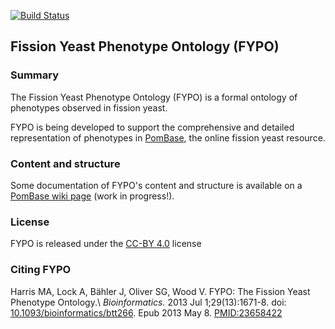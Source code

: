 [![Build Status](https://travis-ci.org/pombase/fypo.svg?branch=master)](https://travis-ci.org/pombase/fypo)

## Fission Yeast Phenotype Ontology (FYPO)

### Summary

 The Fission Yeast Phenotype Ontology (FYPO) is a formal ontology of phenotypes observed in fission yeast.

FYPO is being developed to support the comprehensive and detailed representation of phenotypes in [PomBase](https://www.pombase.org/), the online fission yeast resource.

### Content and structure

Some documentation of FYPO's content and structure is available on a [PomBase wiki page](https://curation.pombase.org/pombase-trac/wiki/FYPOContentStructure) (work in progress!).

### License

FYPO is released under the [CC-BY 4.0](https://creativecommons.org/licenses/by/4.0/) license

### Citing FYPO

Harris MA, Lock A, Bähler J, Oliver SG, Wood V. FYPO: The Fission Yeast Phenotype Ontology.\\
*Bioinformatics.* 2013 Jul 1;29(13):1671-8. doi: [10.1093/bioinformatics/btt266](https://doi.org/10.1093/bioinformatics/btt266). Epub 2013 May 8. [PMID:23658422](http://www.ncbi.nlm.nih.gov/pubmed/23658422)
